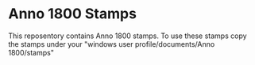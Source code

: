 # Anno 1800 Stamps

This reposentory contains Anno 1800 stamps.
To use these stamps copy the stamps under your "windows user profile/documents/Anno 1800/stamps"
